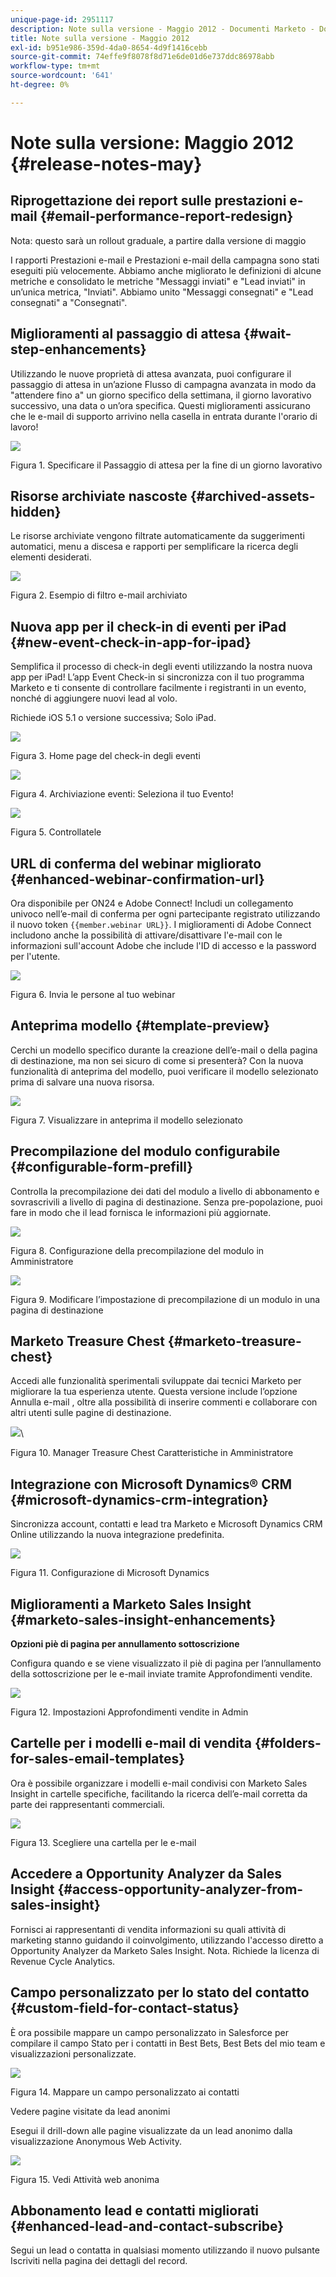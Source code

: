 ```yaml
---
unique-page-id: 2951117
description: Note sulla versione - Maggio 2012 - Documenti Marketo - Documentazione del prodotto
title: Note sulla versione - Maggio 2012
exl-id: b951e986-359d-4da0-8654-4d9f1416cebb
source-git-commit: 74effe9f8078f8d71e6de01d6e737ddc86978abb
workflow-type: tm+mt
source-wordcount: '641'
ht-degree: 0%

---
```


# Note sulla versione: Maggio 2012 {#release-notes-may}

## Riprogettazione dei report sulle prestazioni e-mail {#email-performance-report-redesign}

Nota: questo sarà un rollout graduale, a partire dalla versione di maggio

I rapporti Prestazioni e-mail e Prestazioni e-mail della campagna sono stati eseguiti più velocemente. Abbiamo anche migliorato le definizioni di alcune metriche e consolidato le metriche &quot;Messaggi inviati&quot; e &quot;Lead inviati&quot; in un’unica metrica, &quot;Inviati&quot;. Abbiamo unito &quot;Messaggi consegnati&quot; e &quot;Lead consegnati&quot; a &quot;Consegnati&quot;.

## Miglioramenti al passaggio di attesa {#wait-step-enhancements}

Utilizzando le nuove proprietà di attesa avanzata, puoi configurare il passaggio di attesa in un’azione Flusso di campagna avanzata in modo da &quot;attendere fino a&quot; un giorno specifico della settimana, il giorno lavorativo successivo, una data o un’ora specifica. Questi miglioramenti assicurano che le e-mail di supporto arrivino nella casella in entrata durante l&#39;orario di lavoro!

![](assets/image2014-9-23-10-3a14-3a13.png)

Figura 1. Specificare il Passaggio di attesa per la fine di un giorno lavorativo

## Risorse archiviate nascoste {#archived-assets-hidden}

Le risorse archiviate vengono filtrate automaticamente da suggerimenti automatici, menu a discesa e rapporti per semplificare la ricerca degli elementi desiderati.

![](assets/image2014-9-23-10-3a14-3a28.png)

Figura 2. Esempio di filtro e-mail archiviato

## Nuova app per il check-in di eventi per iPad {#new-event-check-in-app-for-ipad}

Semplifica il processo di check-in degli eventi utilizzando la nostra nuova app per iPad! L’app Event Check-in si sincronizza con il tuo programma Marketo e ti consente di controllare facilmente i registranti in un evento, nonché di aggiungere nuovi lead al volo.

Richiede iOS 5.1 o versione successiva; Solo iPad.

![](assets/image2014-9-23-10-3a14-3a46.png)

Figura 3. Home page del check-in degli eventi

![](assets/image2014-9-23-10-3a15-3a6.png)

Figura 4. Archiviazione eventi: Seleziona il tuo Evento!

![](assets/image2014-9-23-10-3a15-3a27.png)

Figura 5. Controllatele

## URL di conferma del webinar migliorato {#enhanced-webinar-confirmation-url}

Ora disponibile per ON24 e Adobe Connect! Includi un collegamento univoco nell’e-mail di conferma per ogni partecipante registrato utilizzando il nuovo token `{{member.webinar URL}}`. I miglioramenti di Adobe Connect includono anche la possibilità di attivare/disattivare l&#39;e-mail con le informazioni sull&#39;account Adobe che include l&#39;ID di accesso e la password per l&#39;utente.

![](assets/image2014-9-23-10-3a15-3a44.png)

Figura 6. Invia le persone al tuo webinar

## Anteprima modello {#template-preview}

Cerchi un modello specifico durante la creazione dell’e-mail o della pagina di destinazione, ma non sei sicuro di come si presenterà? Con la nuova funzionalità di anteprima del modello, puoi verificare il modello selezionato prima di salvare una nuova risorsa.

![](assets/image2014-9-23-10-3a16-3a4.png)

Figura 7. Visualizzare in anteprima il modello selezionato

## Precompilazione del modulo configurabile {#configurable-form-prefill}

Controlla la precompilazione dei dati del modulo a livello di abbonamento e sovrascrivili a livello di pagina di destinazione. Senza pre-popolazione, puoi fare in modo che il lead fornisca le informazioni più aggiornate.

![](assets/image2014-9-23-10-3a16-3a22.png)

Figura 8. Configurazione della precompilazione del modulo in Amministratore

![](assets/image2014-9-23-10-3a16-3a34.png)

Figura 9. Modificare l’impostazione di precompilazione di un modulo in una pagina di destinazione

## Marketo Treasure Chest {#marketo-treasure-chest}

Accedi alle funzionalità sperimentali sviluppate dai tecnici Marketo per migliorare la tua esperienza utente. Questa versione include l’opzione Annulla e-mail , oltre alla possibilità di inserire commenti e collaborare con altri utenti sulle pagine di destinazione.

![](assets/image2014-9-23-10-3a16-3a51.png)\

Figura 10. Manager Treasure Chest Caratteristiche in Amministratore

## Integrazione con Microsoft Dynamics® CRM {#microsoft-dynamics-crm-integration}

Sincronizza account, contatti e lead tra Marketo e Microsoft Dynamics CRM Online utilizzando la nuova integrazione predefinita.

![](assets/image2014-9-23-10-3a17-3a6.png)

Figura 11. Configurazione di Microsoft Dynamics

## Miglioramenti a Marketo Sales Insight {#marketo-sales-insight-enhancements}

**Opzioni piè di pagina per annullamento sottoscrizione**

Configura quando e se viene visualizzato il piè di pagina per l’annullamento della sottoscrizione per le e-mail inviate tramite Approfondimenti vendite.

![](assets/image2014-9-23-10-3a17-3a20.png)

Figura 12. Impostazioni Approfondimenti vendite in Admin

## Cartelle per i modelli e-mail di vendita {#folders-for-sales-email-templates}

Ora è possibile organizzare i modelli e-mail condivisi con Marketo Sales Insight in cartelle specifiche, facilitando la ricerca dell’e-mail corretta da parte dei rappresentanti commerciali.

![](assets/image2014-9-23-10-3a17-3a35.png)

Figura 13. Scegliere una cartella per le e-mail

## Accedere a Opportunity Analyzer da Sales Insight {#access-opportunity-analyzer-from-sales-insight}

Fornisci ai rappresentanti di vendita informazioni su quali attività di marketing stanno guidando il coinvolgimento, utilizzando l&#39;accesso diretto a Opportunity Analyzer da Marketo Sales Insight. Nota. Richiede la licenza di Revenue Cycle Analytics.

## Campo personalizzato per lo stato del contatto {#custom-field-for-contact-status}

È ora possibile mappare un campo personalizzato in Salesforce per compilare il campo Stato per i contatti in Best Bets, Best Bets del mio team e visualizzazioni personalizzate.

![](assets/image2014-9-23-10-3a17-3a47.png)

Figura 14. Mappare un campo personalizzato ai contatti

Vedere pagine visitate da lead anonimi

Esegui il drill-down alle pagine visualizzate da un lead anonimo dalla visualizzazione Anonymous Web Activity.

![](assets/image2014-9-23-10-3a17-3a59.png)

Figura 15. Vedi Attività web anonima

## Abbonamento lead e contatti migliorati {#enhanced-lead-and-contact-subscribe}

Segui un lead o contatta in qualsiasi momento utilizzando il nuovo pulsante Iscriviti nella pagina dei dettagli del record.
